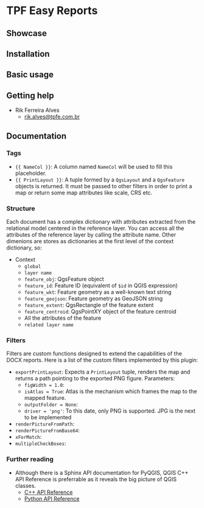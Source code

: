 # TPF Easy Reports

## Showcase

## Installation

## Basic usage

## Getting help

- Rik Ferreira Alves
  - rik.alves@tpfe.com.br

## Documentation

### Tags

- `{{ NameCol }}`: A column named `NameCol` will be used to fill this placeholder.
- `{{ PrintLayout }}`: A tuple formed by a `QgsLayout` and a `QgsFeature` objects is returned. It must be passed to other filters in order to print a map or return some map attributes like scale, CRS etc.

### Structure

Each document has a complex dictionary with attributes extracted from the relational model centered in the reference layer. You can access all the attributes of the reference layer by calling the attribute name. Other dimenions are stores as dictionaries at the first level of the context dictionary, so:

- Context
  - `global`
  - `layer name`
  - `feature_obj`: QgsFeature object
  - `feature_id`: Feature ID (equivalent of `$id` in QGIS expression)
  - `feature_wkt`: Feature geometry as a well-known text string
  - `feature_geojson`: Feature geometry as GeoJSON string
  - `feature_extent`: QgsRectangle of the feature extent
  - `feature_centroid`: QgsPointXY object of the feature centroid
  - All the attributes of the feature
  - `related layer name`

### Filters

Filters are custom functions designed to extend the capabilities of the DOCX reports. Here is a list of the custom filters implemented by this plugin:

- `exportPrintLayout`: Expects a `PrintLayout` tuple, renders the map and returns a path pointing to the exported PNG figure. Parameters:
  - `figWidth = 1.0`:
  - `isAtlas = True`: Atlas is the mechanism which frames the map to the mapped feature.
  - `outputFolder = None`:
  - `driver = 'png'`: To this date, only PNG is supported. JPG is the next to be implemented
- `renderPictureFromPath`:
- `renderPictureFromBase64`:
- `xForMatch`:
- `multipleCheckBoxes`:

### Further reading

- Although there is a Sphinx API documentation for PyQGIS, QGIS C++ API Reference is preferrable as it reveals the big picture of QGIS classes.
  - [C++ API Reference](https://api.qgis.org/api/index.html)
  - [Python API Reference](https://qgis.org/pyqgis/3.0/)
